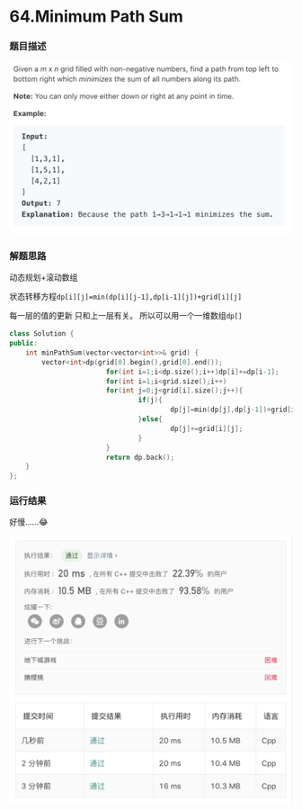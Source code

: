 # 64.Minimum Path Sum   
### 题目描述   

![image-20190814173040421](README.assets/image-20190814173040421.png)

### 解题思路

动态规划+滚动数组

状态转移方程`dp[i][j]=min(dp[i][j-1],dp[i-1][j])+grid[i][j]`

每一层的值的更新 只和上一层有关。 所以可以用一个一维数组`dp[]`

```cpp
class Solution {
public:
    int minPathSum(vector<vector<int>>& grid) {
        vector<int>dp(grid[0].begin(),grid[0].end());
						for(int i=1;i<dp.size();i++)dp[i]+=dp[i-1];
						for(int i=1;i<grid.size();i++)
						for(int j=0;j<grid[i].size();j++){
								if(j){
										dp[j]=min(dp[j],dp[j-1])+grid[i][j];
								}else{
										dp[j]+=grid[i][j];
								}
						}
						return dp.back();
    }
};
```



### 运行结果

好慢……😂

![image-20190814173135766](README.assets/image-20190814173135766.png)